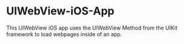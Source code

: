 # UIWebView-iOS-App
This UIWebView iOS app uses the UIWebView Method from the UIKit framework to load webpages inside of an app.
